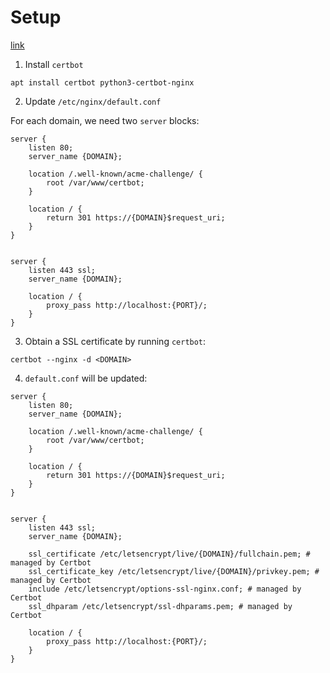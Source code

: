 # Setup

[link](https://www.digitalocean.com/community/tutorials/how-to-secure-nginx-with-let-s-encrypt-on-ubuntu-20-04)

1. Install `certbot`

```
apt install certbot python3-certbot-nginx
```

2. Update `/etc/nginx/default.conf`

For each domain, we need two `server` blocks:

```
server {
    listen 80;
    server_name {DOMAIN};

    location /.well-known/acme-challenge/ {
        root /var/www/certbot;
    }

    location / {
        return 301 https://{DOMAIN}$request_uri;
    }
}


server {
    listen 443 ssl;
    server_name {DOMAIN};

    location / {
        proxy_pass http://localhost:{PORT}/;
    }
}
```

3. Obtain a SSL certificate by running `certbot`:

```
certbot --nginx -d <DOMAIN>
```

4. `default.conf` will be updated:

```
server {
    listen 80;
    server_name {DOMAIN};

    location /.well-known/acme-challenge/ {
        root /var/www/certbot;
    }

    location / {
        return 301 https://{DOMAIN}$request_uri;
    }
}


server {
    listen 443 ssl;
    server_name {DOMAIN};

    ssl_certificate /etc/letsencrypt/live/{DOMAIN}/fullchain.pem; # managed by Certbot
    ssl_certificate_key /etc/letsencrypt/live/{DOMAIN}/privkey.pem; # managed by Certbot
    include /etc/letsencrypt/options-ssl-nginx.conf; # managed by Certbot
    ssl_dhparam /etc/letsencrypt/ssl-dhparams.pem; # managed by Certbot

    location / {
        proxy_pass http://localhost:{PORT}/;
    }
}
```
